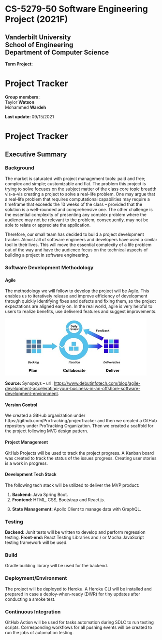  <h1> CS-5279-50 Software Engineering Project 
(2021F) </h1>

<h2>
	Vanderbilt University <br />
	School of Engineering <br />
	Department of Computer Science <br />
</h2>


<strong> Term Project:</strong>

<h1> Project Tracker </h1>

<strong> Group members: </strong>  
 Taylor <strong> Watson </strong><br />
Mohammed <strong>Wardeh </strong>

<strong>Last update: </strong> 09/15/2021

<h1>
Project Tracker
</h1>

<h2>
Executive Summary
</h2>

<h3> Background </h3> 
<p>
The market is saturated with project management tools: paid and free; complex and simple; customizable and flat. The problem this project is trying to solve focuses on the subject matter of the class core topic breadth vis-a-vis creating a project to solve a real-life problem. One may argue that a real-life problem that requires computational capabilities may require a timeframe that exceeds the 10 weeks of the class – provided that the solution is a well-rounded and comprehensive one. The other challenge is the essential complexity of presenting any complex problem where the audience may not be relevant to the problem, consequently, may not be able to relate or appreciate the application. 
</p>

<p>
Therefore, our small team has decided to build a project development tracker. Almost all of software engineers and developers have used a similar tool in their lives. This will move the essential complexity of a life problem out of the way and have the audience focus on the technical aspects of building a project in software engineering. 
</p>

<h3>
Software Development Methodology 
<h3>
<h4>
Agile
</h4>
<p>
The methodology we will follow to develop the project will be Agile. This enables us to iteratively release and improve efficiency of development through quickly identifying fixes and defects and fixing them, so the project expectations are aligned early on. In the real world, agile is very helpful to users to realize benefits, use delivered features and suggest improvements.
</p>
<img src='./readMeFiles/Picture1.jpg' />
 
<strong> Source: </strong> Synopsys – url: https://www.debutinfotech.com/blog/agile-development-accelerating-your-business-in-an-offshore-software-development-environment.

<h4>
Version Control 
</h4>
<p>
We created a GitHub organization under https://github.com/ProTracking/projecTracker and then we created a GitHub repository under ProTracking Organization. Then we created a scaffold for the project following MVC design pattern. 
</p>

<h4>
Project Management
</h4>
<p>
GitHub Projects will be used to track the project progress. A Kanban board was created to track the status of the issues progress. Creating user stories is a work in progress. 
</p>

<h4>
Development Tech Stack
</h4>
<p>
The following tech stack will be utilized to deliver the MVP product: 
<p>
<ol>
<li>
<strong> Backend: </strong>  Java Spring Boot. 
</li>
<li>
<strong> Frontend: </strong>  HTML, CSS, Bootstrap and React.js. 
</li>
<li>

<strong> State Management: </strong> Apollo Client to manage data with GraphQL.

</li>

</ol>

<h3>
Testing
</h3>
<strong> Backend: </strong>  Junit tests will be written to develop and perform regression testing. 
<strong> Front-end:</strong>  React Testing Libraries and / or Mocha JavaScript testing framework will be used.

<h3>
Build
</h3>
Gradle building library will be used for the backend.

<h3>
Deployment/Environment
</h3>
The project will be deployed to Heroku. A Heroku CLI will be installed and prepared in case a deploy-when-ready (DWR) for tiny updates after conducting a smoke test.

<h3>
Continuous Integration
</h3>
GitHub Action will be used for tasks automation during SDLC to run testing scripts. Corresponding workflows for all pushing events will be created to run the jobs of automation testing.
